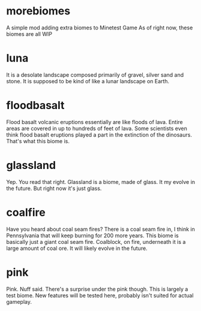 # morebiomes
A simple mod adding extra biomes to Minetest Game
As of right now, these biomes are all WIP

# luna
It is a desolate landscape composed primarily of gravel, silver sand and stone.
It is supposed to be kind of like a lunar landscape on Earth.

# floodbasalt
Flood basalt volcanic eruptions essentially are like floods of lava. Entire areas are covered in up to hundreds of feet of lava.
Some scientists even think flood basalt eruptions played a part in the extinction of the dinosaurs.
That's what this biome is.

# glassland
Yep. You read that right. Glassland is a biome, made of glass. It my evolve in the future. But right now it's just glass.

# coalfire
Have you heard about coal seam fires? There is a coal seam fire in, I think in Pennsylvania that will keep burning for 200 more years.
This biome is basically just a giant coal seam fire. Coalblock, on fire, underneath it is a large amount of coal ore. It will likely evolve in the future.

# pink
Pink. Nuff said. There's a surprise under the pink though.
This is largely a test biome. New features will be tested here, probably isn't suited for actual gameplay.
